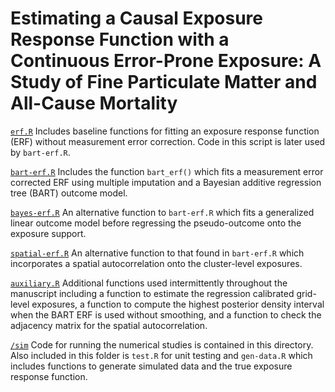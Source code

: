 # Estimating a Causal Exposure Response Function with a Continuous Error-Prone Exposure: A Study of Fine Particulate Matter and All-Cause Mortality 

[`erf.R`](https://github.com/kevjosey/causal-me/tree/master/erf.R) Includes baseline functions for fitting an exposure response function (ERF) without measurement error correction. Code in this script is later used by `bart-erf.R`.

[`bart-erf.R`](https://github.com/kevjosey/causal-me/tree/master/bart-erf.R) Includes the function `bart_erf()` which fits a measurement error corrected ERF using multiple imputation and a Bayesian additive regression tree (BART) outcome model.

[`bayes-erf.R`](https://github.com/kevjosey/causal-me/tree/master/bayes-erf.R) An alternative function to `bart-erf.R` which fits a generalized linear outcome model before regressing the pseudo-outcome onto the exposure support.

[`spatial-erf.R`](https://github.com/kevjosey/causal-me/tree/master/bart-erf-alt.R) An alternative function to that found in `bart-erf.R` which incorporates a spatial autocorrelation onto the cluster-level exposures.

[`auxiliary.R`](https://github.com/kevjosey/causal-me/tree/master/auxiliary.R) Additional functions used intermittently throughout the manuscript including a function to estimate the regression calibrated grid-level exposures, a function to compute the highest posterior density interval when the BART ERF is used without smoothing, and a function to check the adjacency matrix for the spatial autocorrelation.

[`/sim`](https://github.com/kevjosey/causal-me/tree/master/sim) Code for running the numerical studies is contained in this directory. Also included in this folder is `test.R` for unit testing and `gen-data.R` which includes functions to generate simulated data and the true exposure response function.
